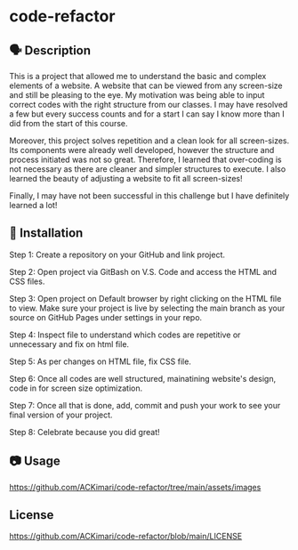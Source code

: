 # code-refactor

## 🗣 Description
This is a project that allowed me to understand the basic and complex elements of a website. A website that can be viewed from any screen-size and still be pleasing to the eye. My motivation was being able to input correct codes with the right structure from our classes. I may have resolved a few but every success counts and for a start I can say I know more than I did from the start of this course.

Moreover, this project solves repetition and a clean look for all screen-sizes. Its components were already well developed, however the structure and process initiated was not so great. Therefore, I learned that over-coding is not necessary as there are cleaner and simpler structures to execute. I also learned the beauty of adjusting a website to fit all screen-sizes!

Finally, I may have not been successful in this challenge but I have definitely learned a lot!

## 📲 Installation
Step 1: Create a repository on your GitHub and link project.

Step 2: Open project via GitBash on V.S. Code and access the HTML and CSS files.

Step 3: Open project on Default browser by right clicking on the HTML file to view. Make sure your project is live by selecting the main branch as your source on GitHub Pages under settings in your repo.

Step 4: Inspect file to understand which codes are repetitive or unnecessary and fix on html file.

Step 5: As per changes on HTML file, fix CSS file.

Step 6: Once all codes are well structured, mainatining website's design, code in for screen size optimization.

Step 7: Once all that is done, add, commit and push your work to see your final version of your project.

Step 8: Celebrate because you did great!

## 📷 Usage 
https://github.com/ACKimari/code-refactor/tree/main/assets/images 

## License
https://github.com/ACKimari/code-refactor/blob/main/LICENSE